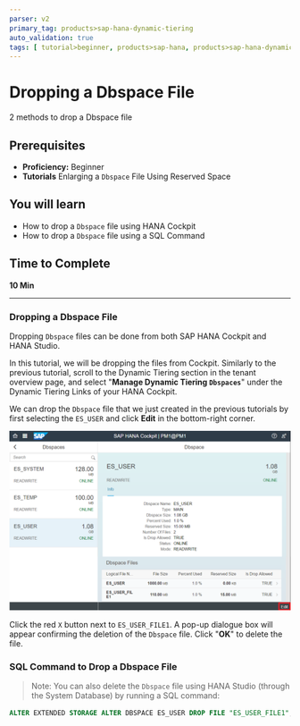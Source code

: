 ```yaml
---
parser: v2
primary_tag: products>sap-hana-dynamic-tiering
auto_validation: true
tags: [ tutorial>beginner, products>sap-hana, products>sap-hana-dynamic-tiering, products>sap-hana-studio, topic>big-data, programming-tool>sql ]
---
```


# Dropping a Dbspace File
<!-- description --> 2 methods to drop a Dbspace file

## Prerequisites
 - **Proficiency:** Beginner
 - **Tutorials** Enlarging a `Dbspace` File Using Reserved Space


## You will learn
  - How to drop a `Dbspace` file using HANA Cockpit
  - How to drop a `Dbspace` file using a SQL Command
## Time to Complete
 **10 Min**

 ---
### Dropping a Dbspace File


Dropping `Dbspace` files can be done from both SAP HANA Cockpit and HANA Studio.

In this tutorial, we will be dropping the files from Cockpit. Similarly to the previous tutorial, scroll to the Dynamic Tiering section in the tenant overview page, and select "**Manage Dynamic Tiering `Dbspaces`**" under the Dynamic Tiering Links of your HANA Cockpit.

We can drop the `Dbspace` file that we just created in the previous tutorials by first selecting the `ES_USER` and click **Edit** in the bottom-right corner.

![Edit Dbspace](edit_db_space.png)

Click the red `X` button next to `ES_USER_FILE1`. A pop-up dialogue box will appear confirming the deletion of the `Dbspace` file. Click "**OK**" to delete the file.



### SQL Command to Drop a Dbspace File


> Note: You can also delete the `Dbspace` file using HANA Studio (through the System Database) by running a SQL command:
``` sql
ALTER EXTENDED STORAGE ALTER DBSPACE ES_USER DROP FILE "ES_USER_FILE1";
```

